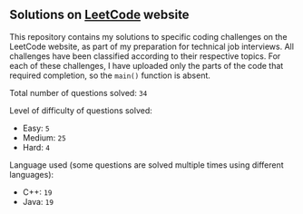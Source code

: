 ## Solutions on [LeetCode](https://leetcode.com/) website

This repository contains my solutions to specific coding challenges on the LeetCode website, as part of my preparation for technical job interviews. All challenges have been classified according to their respective topics. For each of these challenges, I have uploaded only the parts of the code that required completion, so the `main()` function is absent.

Total number of questions solved: `34`

Level of difficulty of questions solved:
* Easy: `5`
* Medium: `25`
* Hard: `4`

Language used (some questions are solved multiple times using different languages):
* C++: `19`
* Java: `19`
